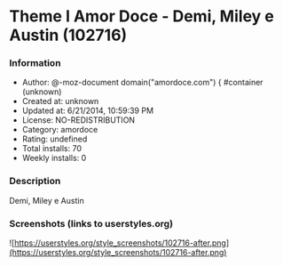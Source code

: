 # Theme l Amor Doce - Demi, Miley e Austin (102716)

### Information
- Author: @-moz-document domain("amordoce.com") { #container (unknown)
- Created at: unknown
- Updated at: 6/21/2014, 10:59:39 PM
- License: NO-REDISTRIBUTION
- Category: amordoce
- Rating: undefined
- Total installs: 70
- Weekly installs: 0


### Description
Demi, Miley e Austin


### Screenshots (links to userstyles.org)
![https://userstyles.org/style_screenshots/102716-after.png](https://userstyles.org/style_screenshots/102716-after.png)


